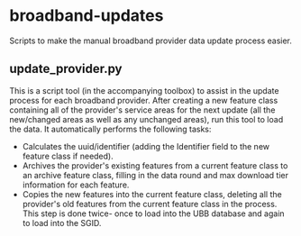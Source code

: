 # broadband-updates

Scripts to make the manual broadband provider data update process easier.

## update_provider.py

This is a script tool (in the accompanying toolbox) to assist in the update process for each broadband provider. After creating a new feature class containing all of the provider's service areas for the next update (all the new/changed areas as well as any unchanged areas), run this tool to load the data. It automatically performs the following tasks:

- Calculates the uuid/identifier (adding the Identifier field to the new feature class if needed).
- Archives the provider's existing features from a current feature class to an archive feature class, filling in the data round and max download tier information for each feature.
- Copies the new features into the current feature class, deleting all the provider's old features from the current feature class in the process. This step is done twice- once to load into the UBB database and again to load into the SGID.
